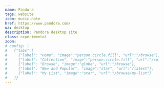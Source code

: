 ```yaml
---
name: Pandora
tags: website
icon: music.note
href: https://www.pandora.com/
ua: desktop
description: Pandora desktop site
class: experimental
zoom:
# config: |
#   {"tabs":[
#     {"label": "Home", "image":"person.circle.fill", "url":"/browse"},
#     {"label": "Collection", "image":"person.circle.fill", "url":"/collection"},
#     {"label": "Browse", "image":"globe", "url":"/browse"},
#     {"label": "New and Popular", "image":"star", "url":"/latest"},
#     {"label": "My List", "image":"star", "url":"/browse/my-list"}
#   ]}
---
```

